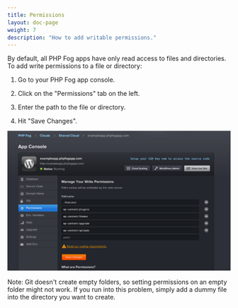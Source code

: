 ```yaml
---
title: Permissions
layout: doc-page
weight: 7
description: "How to add writable permissions."
---
```


By default, all PHP Fog apps have only read access to files and directories. To add write permissions to a file or directory:

1. Go to your PHP Fog app console. 

2. Click on the "Permissions" tab on the left. 

3. Enter the path to the file or directory.

4. Hit "Save Changes".

<img class="screenshot" src="/img/screenshots/permissions.png" alt="Permissions"/>

Note: Git doesn't create empty folders, so setting permissions on an empty folder might not work. If you run into this problem, simply add a dummy file into the directory you want to create. 
